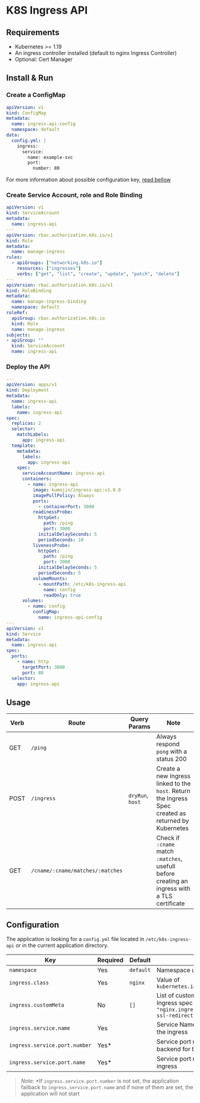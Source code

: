 # K8S Ingress API

## Requirements

- Kubernetes >= 1.19
- An ingress controller installed (default to nginx Ingress Controller)
- Optional: Cert Manager

## Install & Run

### Create a ConfigMap
```yaml
apiVersion: v1
kind: ConfigMap
metadata:
  name: ingress-api-config
  namespace: default
data:
  config.yml: |
    ingress:
      service:
        name: example-svc
        port:
          number: 80
```

For more information about possible configuration key, [read bellow](#Configuration)

### Create Service Account, role and Role Binding

```yaml
apiVersion: v1
kind: ServiceAccount
metadata:
  name: ingress-api
---
apiVersion: rbac.authorization.k8s.io/v1
kind: Role
metadata:
  name: manage-ingress
rules:
  - apiGroups: ["networking.k8s.io"]
    resources: ["ingresses"]
    verbs: ["get", "list", "create", "update", "patch", "delete"]
---
apiVersion: rbac.authorization.k8s.io/v1
kind: RoleBinding
metadata:
  name: manage-ingress-binding
  namespace: default
roleRef:
  apiGroup: rbac.authorization.k8s.io
  kind: Role
  name: manage-ingress
subjects:
- apiGroup: ""
  kind: ServiceAccount
  name: ingress-api
```

### Deploy the API

```yaml
---
apiVersion: apps/v1
kind: Deployment
metadata:
  name: ingress-api
  labels:
    name: ingress-api
spec:
  replicas: 2
  selector:
    matchLabels:
      app: ingress-api
  template:
    metadata:
      labels:
        app: ingress-api
    spec:
      serviceAccountName: ingress-api
      containers:
        - name: ingress-api
          image: kumojin/ingress-api:v1.0.0
          imagePullPolicy: Always
          ports:
            - containerPort: 3000
          readinessProbe:
            httpGet:
              path: /ping
              port: 3000
            initialDelaySeconds: 5
            periodSeconds: 10
          livenessProbe:
            httpGet:
              path: /ping
              port: 3000
            initialDelaySeconds: 5
            periodSeconds: 5
          volumeMounts:
            - mountPath: /etc/k8s-ingress-api
              name: config
              readOnly: true
      volumes:
        - name: config
          configMap:
            name: ingress-api-config
---
apiVersion: v1
kind: Service
metadata:
  name: ingress-api
spec:
  ports:
    - name: http
      targetPort: 3000
      port: 80
  selector:
    app: ingress-api
```

## Usage

| Verb | Route                            | Query Params     | Note                                                                                                 |
|------|----------------------------------|------------------|------------------------------------------------------------------------------------------------------|
| GET  | `/ping`                          |                  | Always respond `pong` with a status 200                                                              |
| POST | `/ingress`                       | `dryRun`, `host` | Create a new Ingress linked to the `host`. Return the Ingress Spec created as returned by Kubernetes |
| GET  | `/cname/:cname/matches/:matches` |                  | Check if `:cname` match `:matches`, usefull before creating an ingress with a TLS certificate        |

## Configuration
The application is looking for a `config.yml` file located in `/etc/k8s-ingress-api` or in the current application directory.

| Key                           | Required | Default   | Notes                                                                                                              |
|-------------------------------|----------|-----------|--------------------------------------------------------------------------------------------------------------------|
| `namespace`                   | Yes      | `default` | Namespace use for the ingress                                                                                      |
| `ingress.class`               | Yes      | `nginx`   | Value of `kubernetes.io/ingress.class`                                                                             |
| `ingress.customMeta`          | No       | `[]`      | List of custom metadata to add in the Ingress spec like `"nginx.ingress.kubernetes.io/force-ssl-redirect": "true"` |
| `ingress.service.name`        | Yes      |           | Service Name used as backend for the ingress                                                                       |
| `ingress.service.port.number` | Yes*     |           | Service port number used as backend for the ingress                                                                |
| `ingress.service.port.name`   | Yes*     |           | Service port name as backend for the ingress                                                                       |

> *Note:* *If `ingress.service.port.number` is not set, the application failback to `ingress.service.port.name` and if none of them are set, the application will not start
